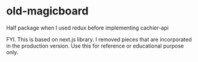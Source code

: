 # old-magicboard
Half package when I used redux before implementing cachier-api

FYI. This is based on next.js library. I removed pieces that are incorporated in the production version. Use this for reference or educational purpose only.
